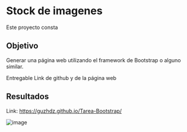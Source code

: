 # Stock de imagenes
Este proyecto consta 

## Objetivo
Generar una página web utilizando el framework de Bootstrap o alguno similar.


Entregable 
Link de github y de la página web


## Resultados
Link: https://guzhdz.github.io/Tarea-Bootstrap/

![image](https://github.com/guzhdz/Tarea-Bootstrap/assets/89165084/3bebf29a-3c49-4754-8036-26d786c9d807)
